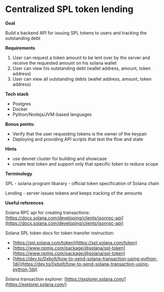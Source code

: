 # Centralized SPL token lending

**Goal**

Build a backend API for issuing SPL tokens to users and tracking the outstanding debt

**Requirements**

1. User can request a token amount to be lent over by the server and receive the requested amount on his solana wallet
2. User can view his outstanding debt (wallet address, amount, token address)
3. User can view all outstanding debts (wallet address, amount, token address)

**Tech stack**

- Postgres
- Docker
- Python/Nodejs/JVM-based languages

**Bonus points:**

- Verify that the user requesting tokens is the owner of the keypair
- Deploying and providing API scripts that test the flow and state

**Hints**

- use devnet cluster for building and showcase
- create test token and support only that specific token to reduce scope

**Terminology**

SPL - solana program libarary - official token specification of Solana chain

Lending - server issues tokens and keeps tracking of the amounts

**Useful references**

Solana RPC api for creating transactions: [https://docs.solana.com/developing/clients/jsonrpc-api](https://docs.solana.com/developing/clients/jsonrpc-api)

Solana SPL token docs for token transfer instruction:

- [https://spl.solana.com/token](https://spl.solana.com/token)
- [https://www.npmjs.com/package/@solana/spl-token](https://www.npmjs.com/package/@solana/spl-token)
- [https://dev.to/0xbolt/how-to-send-solana-transaction-using-python-1dii](https://dev.to/0xbolt/how-to-send-solana-transaction-using-python-1dii)

Solana transaction explorer: [https://explorer.solana.com/](https://explorer.solana.com/)

